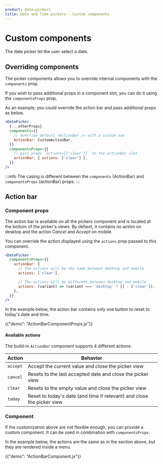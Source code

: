 ```yaml
---
product: date-pickers
title: Date and Time pickers - Custom components
---
```


# Custom components

<p class="description">The date picker let the user select a date.</p>

## Overriding components

The picker components allows you to override internal components with the `components` prop.

If you wish to pass additional props in a component slot, you can do it using the `componentsProps` prop.

As an example, you could override the action bar and pass additional props as below.

```jsx
<DatePicker
  {...otherProps}
  components={{
    // Override default <ActionBar /> with a custom one
    ActionBar: CustomActionBar,
  }}
  componentsProps={{
    // pass props `actions={['clear']}` to the actionBar slot
    actionBar: { actions: ['clear'] },
  }}
/>
```

:::info
The casing is different between the `components` (ActionBar) and `componentsProps` (actionBar) props.
:::

## Action bar

### Component props

The action bar is available on all the pickers component and is located at the bottom of the picker's views.
By default, it contains no action on desktop and the action _Cancel_ and _Accept_ on mobile.

You can override the action displayed using the `actions` prop passed to this component.

```jsx
<DatePicker
  componentsProps={{
    actionBar: {
      // The actions will be the same between desktop and mobile
      actions: ['clear'],

      // The actions will be different between desktop and mobile
      actions: (variant) => (variant === 'desktop' ? [] : ['clear']),
    },
  }}
/>
```

In the example below, the action bar contains only one button to reset to today's date and time.

{{"demo": "ActionBarComponentProps.js"}}

#### Available actions

The build-in `ActionBar` component supports 4 different actions:

| Action   | Behavior                                                               |
| -------- | ---------------------------------------------------------------------- |
| `accept` | Accept the current value and close the picker view                     |
| `cancel` | Resets to the last accepted date and close the picker view             |
| `clear`  | Resets to the empty value and close the picker view                    |
| `today`  | Reset to today's date (and time if relevant) and close the picker view |

### Component

If the customization above are not flexible enough, you can provide a custom component.
It can be used in combination with `componentsProps`.

In the example below, the actions are the same as in the section above, but they are rendered inside a menu.

{{"demo": "ActionBarComponent.js"}}
